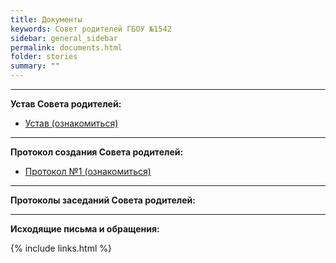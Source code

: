 ```yaml
---
title: Документы
keywords: Совет родителей ГБОУ №1542
sidebar: general_sidebar
permalink: documents.html
folder: stories
summary: ""
---
```


<!-- <p><img src="{{ "images/gym1542.jpeg" }}" alt="ГБОУ Школа №1542"/></p> <img src="{{ "images/01_protokol.jpeg" }}" alt="Протокол №1, страница 1"/> -->

***

**Устав Совета родителей:**

- [Устав (ознакомиться)](images/ustav.pdf)

***

**Протокол создания Совета родителей:**

- [Протокол №1 (ознакомиться)](images/protokol.pdf) 

***

**Протоколы заседаний Совета родителей:**



***

**Исходящие письма и обращения:**




{% include links.html %}
